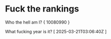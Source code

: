 # Fuck the rankings

Who the hell am I?
{ 10080990 }

What fucking year is it?
[ 2025-03-21T03:06:40Z ]

